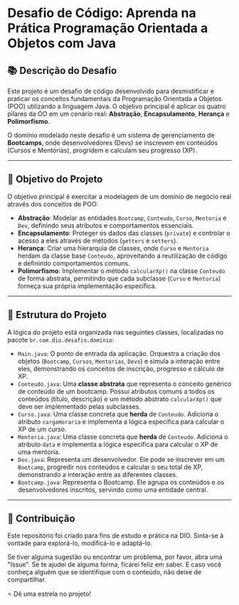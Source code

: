 # Desafio de Código: Aprenda na Prática Programação Orientada a Objetos com Java

## 📚 Descrição do Desafio

Este projeto é um desafio de código desenvolvido para desmistificar e praticar os conceitos fundamentais da Programação Orientada a Objetos (POO) utilizando a linguagem Java. O objetivo principal é aplicar os quatro pilares da OO em um cenário real: **Abstração**, **Encapsulamento**, **Herança** e **Polimorfismo**.

O domínio modelado neste desafio é um sistema de gerenciamento de **Bootcamps**, onde desenvolvedores (Devs) se inscrevem em conteúdos (Cursos e Mentorias), progridem e calculam seu progresso (XP).

---

## 🚀 Objetivo do Projeto

O objetivo principal é exercitar a modelagem de um domínio de negócio real através dos conceitos de POO:

- **Abstração**: Modelar as entidades `Bootcamp`, `Conteudo`, `Curso`, `Mentoria` e `Dev`, definindo seus atributos e comportamentos essenciais.
- **Encapsulamento**: Proteger os dados das classes (`private`) e controlar o acesso a eles através de métodos (`getters` e `setters`).
- **Herança**: Criar uma hierarquia de classes, onde `Curso` e `Mentoria` herdam da classe base `Conteudo`, aproveitando a reutilização de código e definindo comportamentos comuns.
- **Polimorfismo**: Implementar o método `calcularXp()` na classe `Conteudo` de forma abstrata, permitindo que cada subclasse (`Curso` e `Mentoria`) forneça sua própria implementação específica.

---

## 📁 Estrutura do Projeto

A lógica do projeto está organizada nas seguintes classes, localizadas no pacote `br.com.dio.desafio.dominio`:

- `Main.java`: O ponto de entrada da aplicação. Orquestra a criação dos objetos (`Bootcamp`, `Cursos`, `Mentorias`, `Devs`) e simula a interação entre eles, demonstrando os conceitos de inscrição, progresso e cálculo de XP.
- `Conteudo.java`: Uma **classe abstrata** que representa o conceito genérico de conteúdo de um bootcamp. Possui atributos comuns a todos os conteúdos (título, descrição) e um método abstrato `calcularXp()` que deve ser implementado pelas subclasses.
- `Curso.java`: Uma classe concreta que **herda** de `Conteudo`. Adiciona o atributo `cargaHoraria` e implementa a lógica específica para calcular o XP de um curso.
- `Mentoria.java`: Uma classe concreta que **herda** de `Conteudo`. Adiciona o atributo `data` e implementa a lógica específica para calcular o XP de uma mentoria.
- `Dev.java`: Representa um desenvolvedor. Ele pode se inscrever em um `Bootcamp`, progredir nos conteúdos e calcular o seu total de XP, demonstrando a interação entre as diferentes classes.
- `Bootcamp.java`: Representa o Bootcamp. Ele agrupa os conteúdos e os desenvolvedores inscritos, servindo como uma entidade central.

---

## 🤝 Contribuição

Este repositório foi criado para fins de estudo e prática na DIO. Sinta-se à vontade para explorá-lo, modificá-lo e adaptá-lo.

Se tiver alguma sugestão ou encontrar um problema, por favor, abra uma "Issue".
Se te ajudei de alguma forma, ficarei feliz em saber. E caso você conheça alguém que se identifique com o conteúdo, não deixe de compartilhar.

⭐️ Dê uma estrela no projeto!
